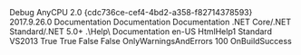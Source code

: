 ﻿<Project ToolsVersion="14.0" DefaultTargets="Build" xmlns="http://schemas.microsoft.com/developer/msbuild/2003">
  <!-- Import the common properties to support NuGet restore -->
  <Import Project="$(MSBuildExtensionsPath)\$(MSBuildToolsVersion)\Microsoft.Common.props" Condition="Exists('$(MSBuildExtensionsPath)\$(MSBuildToolsVersion)\Microsoft.Common.props')" />
  <PropertyGroup>
    <!-- The configuration and platform will be used to determine which assemblies to include from solution and
				 project documentation sources -->
    <Configuration Condition=" '$(Configuration)' == '' ">Debug</Configuration>
    <Platform Condition=" '$(Platform)' == '' ">AnyCPU</Platform>
    <SchemaVersion>2.0</SchemaVersion>
    <ProjectGuid>{cdc736ce-cef4-4bd2-a358-f82714378593}</ProjectGuid>
    <SHFBSchemaVersion>2017.9.26.0</SHFBSchemaVersion>
    <!-- AssemblyName, Name, and RootNamespace are not used by SHFB but Visual Studio adds them anyway -->
    <AssemblyName>Documentation</AssemblyName>
    <RootNamespace>Documentation</RootNamespace>
    <Name>Documentation</Name>
    <!-- SHFB properties -->
    <FrameworkVersion>.NET Core/.NET Standard/.NET 5.0+</FrameworkVersion>
    <OutputPath>.\Help\</OutputPath>
    <HtmlHelpName>Documentation</HtmlHelpName>
    <Language>en-US</Language>
    <DocumentationSources>
      <DocumentationSource sourceFile="CarDealership\bin\x64\Debug\CarDealership.XML" />
<DocumentationSource sourceFile="CarDealership\bin\x64\Debug\CarDealership.exe" /></DocumentationSources>
    <HelpFileFormat>HtmlHelp1</HelpFileFormat>
    <SyntaxFilters>Standard</SyntaxFilters>
    <PresentationStyle>VS2013</PresentationStyle>
    <CleanIntermediates>True</CleanIntermediates>
    <KeepLogFile>True</KeepLogFile>
    <DisableCodeBlockComponent>False</DisableCodeBlockComponent>
    <IndentHtml>False</IndentHtml>
    <BuildAssemblerVerbosity>OnlyWarningsAndErrors</BuildAssemblerVerbosity>
    <SaveComponentCacheCapacity>100</SaveComponentCacheCapacity>
  </PropertyGroup>
  <!-- There are no properties for these groups.  AnyCPU needs to appear in order for Visual Studio to perform
			 the build.  The others are optional common platform types that may appear. -->
  <PropertyGroup Condition=" '$(Configuration)|$(Platform)' == 'Debug|AnyCPU' ">
  </PropertyGroup>
  <PropertyGroup Condition=" '$(Configuration)|$(Platform)' == 'Release|AnyCPU' ">
  </PropertyGroup>
  <PropertyGroup Condition=" '$(Configuration)|$(Platform)' == 'Debug|x86' ">
  </PropertyGroup>
  <PropertyGroup Condition=" '$(Configuration)|$(Platform)' == 'Release|x86' ">
  </PropertyGroup>
  <PropertyGroup Condition=" '$(Configuration)|$(Platform)' == 'Debug|x64' ">
  </PropertyGroup>
  <PropertyGroup Condition=" '$(Configuration)|$(Platform)' == 'Release|x64' ">
  </PropertyGroup>
  <PropertyGroup Condition=" '$(Configuration)|$(Platform)' == 'Debug|Win32' ">
  </PropertyGroup>
  <PropertyGroup Condition=" '$(Configuration)|$(Platform)' == 'Release|Win32' ">
  </PropertyGroup>
  <!-- Import the common build targets during NuGet restore because before the packages are being installed, $(SHFBROOT) is not set yet -->
  <Import Project="$(MSBuildToolsPath)\Microsoft.Common.targets" Condition="'$(MSBuildRestoreSessionId)' != ''" />
  <!-- Import the SHFB build targets during build -->
  <Import Project="$(SHFBROOT)\SandcastleHelpFileBuilder.targets" Condition="'$(MSBuildRestoreSessionId)' == ''" />
  <!-- The pre-build and post-build event properties must appear *after* the targets file import in order to be
			 evaluated correctly. -->
  <PropertyGroup>
    <PreBuildEvent>
    </PreBuildEvent>
    <PostBuildEvent>
    </PostBuildEvent>
    <RunPostBuildEvent>OnBuildSuccess</RunPostBuildEvent>
  </PropertyGroup>
</Project>